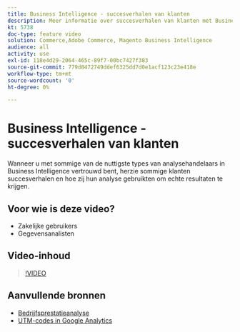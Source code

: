 ```yaml
---
title: Business Intelligence - succesverhalen van klanten
description: Meer informatie over succesverhalen van klanten met Business Intelligence.
kt: 5738
doc-type: feature video
solution: Commerce,Adobe Commerce, Magento Business Intelligence
audience: all
activity: use
exl-id: 118e4d29-2064-465c-89f7-00bc7427f383
source-git-commit: 779d8472749ddef6325dd7d0e1acf123c23e418e
workflow-type: tm+mt
source-wordcount: '0'
ht-degree: 0%

---
```


# Business Intelligence - succesverhalen van klanten

Wanneer u met sommige van de nuttigste types van analysehandelaars in Business Intelligence vertrouwd bent, herzie sommige klanten succesverhalen en hoe zij hun analyse gebruikten om echte resultaten te krijgen.

## Voor wie is deze video?

- Zakelijke gebruikers
- Gegevensanalisten

## Video-inhoud

>[!VIDEO](https://video.tv.adobe.com/v/35992?quality=12&learn=on)

## Aanvullende bronnen

- [Bedrijfsprestatieanalyse](https://docs.magento.com/mbi/data-analyst/analysis/bus-perf-analysis.html)
- [UTM-codes in Google Analytics](https://docs.magento.com/mbi/best-practices/utm-tagging-google.html)
